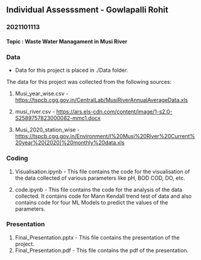## Individual Assesssment - Gowlapalli Rohit
### 2021101113

#### Topic : Waste Water Managament in Musi River

### Data 

* Data for this project is placed in ./Data folder.

The data for this project was collected from the following sources:

1. Musi_year_wise.csv - https://tspcb.cgg.gov.in/CentralLab/MusiRiverAnnualAverageData.xls

2. musi_river.csv - https://ars.els-cdn.com/content/image/1-s2.0-S2589757823000082-mmc1.docx

3. Musi_2020_station_wise - https://tspcb.cgg.gov.in/Environment/I%20Musi%20River%20Current%20year%20(2020)%20monthly%20data.xls

### Coding

1. Visualisation.ipynb - This file contains the code for the visualisation of the data collected of various parameters like pH, BOD COD, DO, etc.

2. code.ipynb - This file contains the code for the analysis of the data collected. It contains code for Mann Kendall trend test of data and also contains code for four ML Models to predict the values of the parameters.

### Presentation

1. Final_Presentation.pptx - This file contains the presentation of the project.
2. Final_Presentation.pdf - This file contains the pdf of the presentation.
